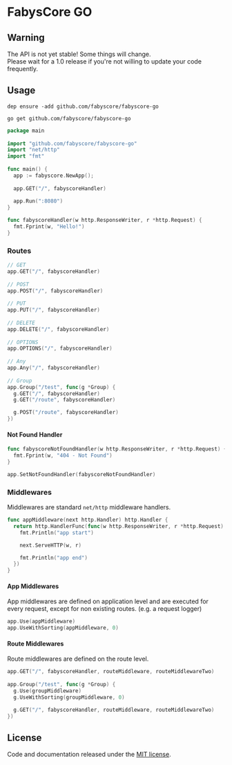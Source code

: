 # FabysCore GO



## Warning

The API is not yet stable! Some things will change.  
Please wait for a 1.0 release if you're not willing to update your code frequently.


## Usage

```
dep ensure -add github.com/fabyscore/fabyscore-go

go get github.com/fabyscore/fabyscore-go
```

```go
package main
  
import "github.com/fabyscore/fabyscore-go"
import "net/http"
import "fmt"
  
func main() {
  app := fabyscore.NewApp();
      
  app.GET("/", fabyscoreHandler)
  
  app.Run(":8080")
}

func fabyscoreHandler(w http.ResponseWriter, r *http.Request) {
  fmt.Fprint(w, "Hello!")
}
```

### Routes
```go
// GET
app.GET("/", fabyscoreHandler)
  
// POST
app.POST("/", fabyscoreHandler)
  
// PUT
app.PUT("/", fabyscoreHandler)
  
// DELETE
app.DELETE("/", fabyscoreHandler)
  
// OPTIONS
app.OPTIONS("/", fabyscoreHandler)
  
// Any
app.Any("/", fabyscoreHandler)
  
// Group
app.Group("/test", func(g *Group) {
  g.GET("/", fabyscoreHandler)
  g.GET("/route", fabyscoreHandler)

  g.POST("/route", fabyscoreHandler)
})
```

#### Not Found Handler
```go
func fabyscoreNotFoundHandler(w http.ResponseWriter, r *http.Request) {
  fmt.Fprint(w, "404 - Not Found")
}

app.SetNotFoundHandler(fabyscoreNotFoundHandler)
```


### Middlewares

Middlewares are standard `net/http` middleware handlers.

```go
func appMiddleware(next http.Handler) http.Handler {
  return http.HandlerFunc(func(w http.ResponseWriter, r *http.Request) {
    fmt.Println("app start")

    next.ServeHTTP(w, r)

    fmt.Println("app end")
  })
}
```

#### App Middlewares

App middlewares are defined on application level and are executed for every request, except for non existing routes. (e.g. a request logger)

```go
app.Use(appMiddleware)
app.UseWithSorting(appMiddleware, 0)
```

#### Route Middlewares

Route middlewares are defined on the route level.

```go
app.GET("/", fabyscoreHandler, routeMiddleware, routeMiddlewareTwo)
  
app.Group("/test", func(g *Group) {
  g.Use(groupMiddleware)
  g.UseWithSorting(groupMiddleware, 0)

  g.GET("/", fabyscoreHandler, routeMiddleware, routeMiddlewareTwo)
})
```


## License
Code and documentation released under the [MIT license](https://github.com/fabyscore/fabyscore-go/blob/master/LICENSE).

